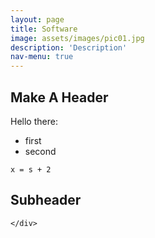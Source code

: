 ```yaml
---
layout: page
title: Software
image: assets/images/pic01.jpg
description: 'Description'
nav-menu: true
---
```


<section id="one">
	<div class="inner">

# Make A Header

Hello there:
- first
- second

```
x = s + 2
```

## Subheader

    </div>
</section>
